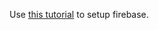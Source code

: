 Use [this tutorial](https://medium.com/@abdelhedihlel/upload-files-to-firebase-storage-using-python-782213060064) to setup firebase.
